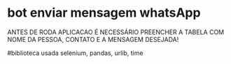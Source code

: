 # bot enviar mensagem whatsApp
 
ANTES DE RODA APLICACAO É NECESSÁRIO PREENCHER A TABELA COM NOME DA PESSOA, CONTATO E A MENSAGEM DESEJADA!

#biblioteca usada selenium, pandas, urlib, time
